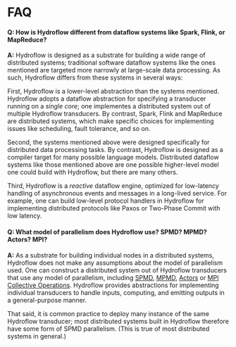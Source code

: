 # FAQ
#### Q: How is Hydroflow different from dataflow systems like Spark, Flink, or MapReduce?
**A:** Hydroflow is designed as a substrate for building a wide range of distributed systems; traditional software dataflow systems
like the ones mentioned are targeted more narrowly at large-scale data processing. As such, Hydroflow differs from these systems in several ways:

First, Hydroflow is a lower-level abstraction than the systems mentioned. Hydroflow adopts a dataflow abstraction for specifying a transducer
running on a *single core*; one implementes a distributed system out of multiple Hydroflow transducers.  By contrast, Spark, Flink and MapReduce are 
distributed systems, which make specific choices for implementing issues like scheduling, fault tolerance, and so on.

Second, the systems mentioned above were designed specifically for distributed data processing tasks. 
By contrast, Hydroflow is designed as a compiler target for many possible language models. Distributed
dataflow systems like those mentioned above are one possible higher-level model one could build with Hydroflow, 
but there are many others.

Third, Hydroflow is a *reactive* dataflow engine, optimized for low-latency handling of 
asynchronous events and messages in a long-lived service. For example, one can build 
low-level protocol handlers in Hydroflow for implementing distributed protocols
like Paxos or Two-Phase Commit with low latency.

#### Q: What model of parallelism does Hydroflow use? SPMD? MPMD? Actors? MPI?
**A:** As a substrate for building individual nodes in a distributed systems, Hydroflow does not make any 
assumptions about the model of parallelism used. One can construct a distributed system out of Hydroflow 
transducers that use any model of parallelism, including 
[SPMD](https://en.wikipedia.org/wiki/Flynn%27s_taxonomy#Single_program,_multiple_data_streams_(SPMD)), 
[MPMD](https://en.wikipedia.org/wiki/Flynn%27s_taxonomy#Multiple_programs,_multiple_data_streams_(MPMD)), 
[Actors](https://en.wikipedia.org/wiki/Actor_model) or 
[MPI Collective Operations](https://en.wikipedia.org/wiki/Collective_operation). 
Hydroflow provides abstractions for implementing individual transducers to handle inputs, computing, and emitting outputs in
a general-purpose manner.

That said, it is common practice to deploy many instance of the same Hydroflow transducer; most distributed systems built in Hydroflow
therefore have some form of SPMD parallelism. (This is true of most distributed systems in general.)